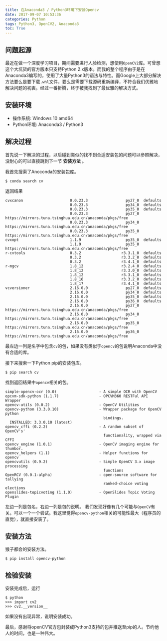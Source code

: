 ```yaml
---
title: 在Anaconda3 / Python3环境下安装Opencv
date: 2017-09-07 10:53:36
categories: Python
tags: Python3, OpenCV2, Anaconda3
toc: True
---
```

## 问题起源

最近在做一个深度学习项目，期间需要进行人脸检测，想使用`OpenCV2`库。可曾想这个大坑货的官方版本只支持Python 2.x版本。而我的整个程序由于是在Anaconda3编写的，使用了大量Python3的语法与特性。而Google上大部分解决方法要么是要下载`.whl`文件，要么是需要下载源码重新编译，不符合我们优雅地解决问题的初衷。经过一番折腾，终于被我找到了最优雅的解决方式。

## 安装环境

+ 操作系统: Windows 10 amd64
+ Python环境: Anaconda3 / Python3

## 解决过程

首先说一下解决的过程，以后碰到类似的找不到合适安装包的问题可以参照解决，没耐心的可以直接跳到下一节 **安装方法** 。

我首先搜索了Anoconda的安装包库。
```shell
$ conda search cv
```

返回结果
```shell
cvxcanon                     0.0.23.3                 py27_0  defaults
                             0.0.23.3                 py34_0  defaults
                             0.0.23.3                 py35_0  defaults
                             0.0.23.3                 py27_0  https://mirrors.tuna.tsinghua.edu.cn/anaconda/pkgs/free
                             0.0.23.3                 py34_0  https://mirrors.tuna.tsinghua.edu.cn/anaconda/pkgs/free
                             0.0.23.3                 py35_0  https://mirrors.tuna.tsinghua.edu.cn/anaconda/pkgs/free
cvxopt                       1.1.9                    py35_0  defaults
                             1.1.9                    py35_0  https://mirrors.tuna.tsinghua.edu.cn/anaconda/pkgs/free
r-cvtools                    0.3.2                  r3.3.1_0  defaults
                             0.3.2                  r3.3.2_0  defaults
                             0.3.2                  r3.4.1_0  defaults
r-mgcv                       1.8_12                 r3.2.4_0  defaults
                             1.8_12                 r3.3.0_0  defaults
                             1.8_12                 r3.3.1_0  defaults
                             1.8_16                 r3.3.2_0  defaults
                             1.8_17                 r3.4.1_0  defaults
vcversioner                  2.16.0.0                 py27_0  defaults
                             2.16.0.0                 py34_0  defaults
                             2.16.0.0                 py35_0  defaults
                             2.16.0.0                 py36_0  defaults
                             2.16.0.0                 py27_0  https://mirrors.tuna.tsinghua.edu.cn/anaconda/pkgs/free
                             2.16.0.0                 py34_0  https://mirrors.tuna.tsinghua.edu.cn/anaconda/pkgs/free
                             2.16.0.0                 py35_0  https://mirrors.tuna.tsinghua.edu.cn/anaconda/pkgs/free
                             2.16.0.0                 py36_0  https://mirrors.tuna.tsinghua.edu.cn/anaconda/pkgs/free
```
最左边一列是名字中包含`cv`的包，如果没有类似于`opencv`的包说明Anaconda中没有合适的库。

接下来搜索一下Python pip的安装包库。
```shell
$ pip search cv
```

找到返回结果中`opencv`相关的包。
```shell
simple-opencv-ocr (0.0)                   - A simple OCR with OpenCV
opcvm-sdk-python (1.1.7)                  - OPCVM360 RESTFul API Wrapper
opencv-utils (0.0.2)                      - OpenCV Utilities
opencv-python (3.3.0.10)                  - Wrapper package for OpenCV python
                                            bindings.
  INSTALLED: 3.3.0.10 (latest)
opencv_cffi (0.2.2)                       - A random subset of OpenCV's'
                                            functionality, wrapped via CFFI
opencv_engine (1.0.1)                     - OpenCV imaging engine for thumbor.
opencv_helpers (1.1)                      - Helper functions for opencv
opencvutils (0.9.2)                       - Simple OpenCV 3.x image processing
                                            functions
OpenRCV (0.0.1-alpha)                     - open-source software for tallying
                                            ranked-choice voting elections
openslides-topicvoting (1.1.0)            - OpenSlides Topic Voting Plugin
```

左边一列是包名，右边一列是包的说明。
我们发现好像有几个可能与`OpenCV`有关。可以一个一个尝试。我这里觉得`opencv-python`相关的可能性最大（程序员的直觉），就直接安装了。

## 安装方法

猴子都会的安装方法。
```shell
$ pip install opencv-python
```

## 检验安装

安装完成后，运行
```shell
$ python
>>> import cv2
>>> cv2.__version__
```
如果没有出现异常，说明安装成功。

最后，感谢将openCV官方包封装成Python3支持的包并推送至pip的人。节约他人的时间，也是一种伟大。
